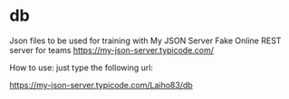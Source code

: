 # db
Json files to be used for training with My JSON Server Fake Online REST server for teams
https://my-json-server.typicode.com/

How to use:
just type the following url:

https://my-json-server.typicode.com/Laiho83/db
